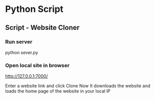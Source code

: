 # Python Script

## Script - Website Cloner

### Run server
python sever.py

### Open local site in browser
http://127.0.0.1:7000/

Enter a website link and click Clone Now
It downloads the website and loads the home page of the website in your local IP
